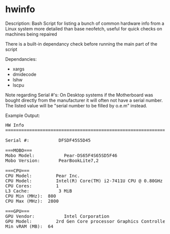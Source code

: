 # hwinfo
Description: Bash Script for listing a bunch of common hardware info from a Linux system
more detailed than base neofetch, useful for quick checks on machines being repaired

There is a built-in dependancy check before running the main part of the script

Dependancies:
 - xargs
 - dmidecode
 - lshw
 - lscpu

Note regarding Serial #'s: On Desktop systems if the Motherboard was bought directly 
from the manufacturer it will often not have a serial number. The listed value will be "serial number to be filled by o.e.m" instead.

Example Output:
<pre>
HW Info
===================================================================================

Serial #: 		    DFSDF45S5D45

===MOBO===
Mobo Model: 		  Pear-DS65F4S65SD5F46
Mobo Version: 		PearBookLite7,2

===CPU===
CPU Model: 		   Pear Inc.
CPU Model: 		   Intel(R) Core(TM) i2-7411U CPU @ 0.80GHz
CPU Cores: 		   1
L3 Cache: 		    3 MiB
CPU Min (MHz): 	800
CPU Max (MHz): 	2800

===GPU===
GPU Vendor: 		  Intel Corporation
GPU Model: 		   2rd Gen Core processor Graphics Controller
Min vRAM (MB): 	64
</pre>
